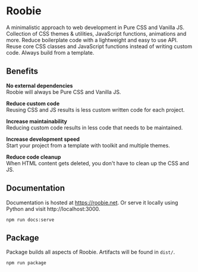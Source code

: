 # Roobie

A minimalistic approach to web development in Pure CSS and Vanilla JS.  Collection of CSS themes & utilities, JavaScript functions, animations and more.  Reduce boilerplate code with a lightweight and easy to use API.   Reuse core CSS classes and JavaScript functions instead of writing custom code.  Always build from a template.

## Benefits

**No external dependencies**<br>
Roobie will always be Pure CSS and Vanilla JS.

**Reduce custom code**<br>
Reusing CSS and JS results is less custom written code for each project.

**Increase maintainability**<br>
Reducing custom code results in less code that needs to be maintained.

**Increase development speed**<br>
Start your project from a template with toolkit and multiple themes.

**Reduce code cleanup**<br>
When HTML content gets deleted, you don't have to clean up the CSS and JS.

## Documentation
Documentation is hosted at https://roobie.net.  Or serve it locally using Python and visit http://localhost:3000.
```shell
npm run docs:serve
```

## Package
Package builds all aspects of Roobie.  Artifacts will be found in `dist/`.
```shell
npm run package
```